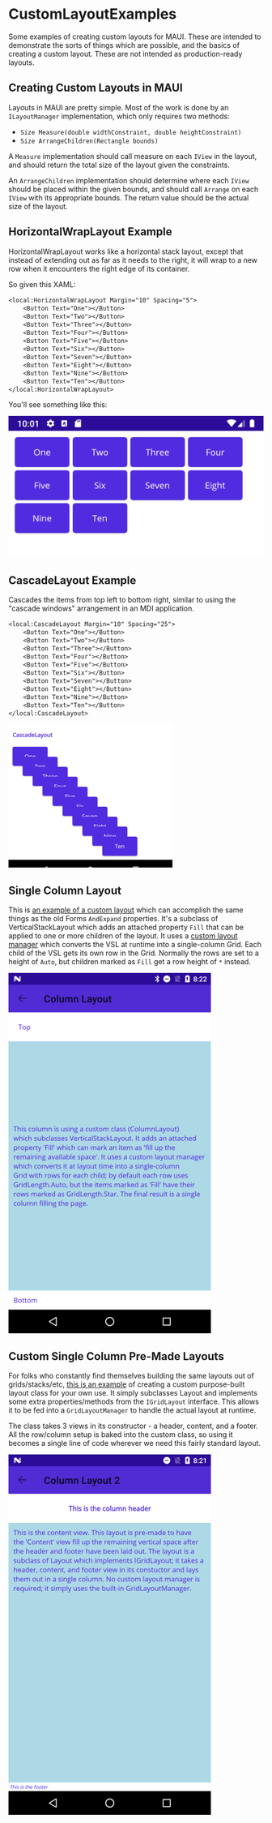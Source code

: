 # CustomLayoutExamples

Some examples of creating custom layouts for MAUI. These are intended to demonstrate the sorts of things which are possible, and the basics of creating a custom layout. These are not intended as production-ready layouts.

## Creating Custom Layouts in MAUI

Layouts in MAUI are pretty simple. Most of the work is done by an `ILayoutManager` implementation, which only requires two methods: 

- `Size Measure(double widthConstraint, double heightConstraint)`
- `Size ArrangeChildren(Rectangle bounds)`

A `Measure` implementation should call measure on each `IView` in the layout, and should return the total size of the layout given the constraints.

An `ArrangeChildren` implementation should determine where each `IView` should be placed within the given bounds, and should call `Arrange` on each `IView` with its appropriate bounds. The return value should be the actual size of the layout.

## HorizontalWrapLayout Example

HorizontalWrapLayout works like a horizontal stack layout, except that instead of extending out as far as it needs to the right, it will wrap to a new row when it encounters the right edge of its container. 

So given this XAML:

```
<local:HorizontalWrapLayout Margin="10" Spacing="5">
    <Button Text="One"></Button>
    <Button Text="Two"></Button>
    <Button Text="Three"></Button>
    <Button Text="Four"></Button>
    <Button Text="Five"></Button>
    <Button Text="Six"></Button>
    <Button Text="Seven"></Button>
    <Button Text="Eight"></Button>
    <Button Text="Nine"></Button>
    <Button Text="Ten"></Button>
</local:HorizontalWrapLayout>
```

You'll see something like this:

![A HorizontalWrapLayout](https://raw.githubusercontent.com/hartez/CustomLayoutExamples/main/HorizontalWrapLayout.png? "HorizontalWrapLayout")

## CascadeLayout Example

Cascades the items from top left to bottom right, similar to using the "cascade windows" arrangement in an MDI application.

```
<local:CascadeLayout Margin="10" Spacing="25">
	<Button Text="One"></Button>
	<Button Text="Two"></Button>
	<Button Text="Three"></Button>
	<Button Text="Four"></Button>
	<Button Text="Five"></Button>
	<Button Text="Six"></Button>
	<Button Text="Seven"></Button>
	<Button Text="Eight"></Button>
	<Button Text="Nine"></Button>
	<Button Text="Ten"></Button>
</local:CascadeLayout>
```

![A CascadeLayout](https://raw.githubusercontent.com/hartez/CustomLayoutExamples/main/CascadeLayout.png "HorizontalWrapLayout")

## Single Column Layout

This is [an example of a custom layout](https://github.com/hartez/CustomLayoutExamples/blob/main/CustomLayouts/ColumnLayout.cs) which can accomplish the same things as the old Forms `AndExpand` properties. It's a subclass of VerticalStackLayout which adds an attached property `Fill` that can be applied to one or more children of the layout. It uses a [custom layout manager](https://github.com/hartez/CustomLayoutExamples/blob/main/CustomLayouts/ColumnLayoutManager.cs) which converts the VSL at runtime into a single-column Grid. Each child of the VSL gets its own row in the Grid. Normally the rows are set to a height of `Auto`, but children marked as `Fill` get a row height of `*` instead. 

![A ColumnLayout](https://raw.githubusercontent.com/hartez/CustomLayoutExamples/main/ColumnLayout.png? "ColumnLayout")

## Custom Single Column Pre-Made Layouts

For folks who constantly find themselves building the same layouts out of grids/stacks/etc, [this is an example](https://github.com/hartez/CustomLayoutExamples/blob/main/CustomLayouts/ContentColumnLayout.cs) of creating a custom purpose-built layout class for your own use. It simply subclasses Layout and implements some extra properties/methods from the `IGridLayout` interface. This allows it to be fed into a `GridLayoutManager` to handle the actual layout at runtime. 

The class takes 3 views in its constructor - a header, content, and a footer. All the row/column setup is baked into the custom class, so using it becomes a single line of code wherever we need this fairly standard layout.

![A CustomContentColumn](https://raw.githubusercontent.com/hartez/CustomLayoutExamples/main/CustomContentColumn.png? "CustomContentColumn")